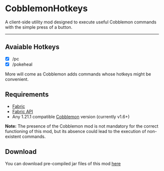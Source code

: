 # CobblemonHotkeys
A client-side utility mod designed to execute useful Cobblemon commands with the simple press of a button.
***

## Avaiable Hotkeys
- [X] /pc
- [X] /pokeheal

More will come as Cobblemon adds commands whose hotkeys might be convenient.

## Requirements
- [Fabric](https://fabricmc.net/)
- [Fabric API](https://modrinth.com/mod/fabric-api)
- Any 1.21.1 compatible [Cobblemon](https://www.cobblemon.com) version (currently v1.6+)

**Note:** The presence of the Cobblemon mod is not mandatory for the correct functioning of this mod, but its absence could lead to the execution of non-existent commands.

## Download
You can download pre-compiled jar files of this mod [here](https://www.github.com/Asintotoo/CobblemonHotkeys/releases)

